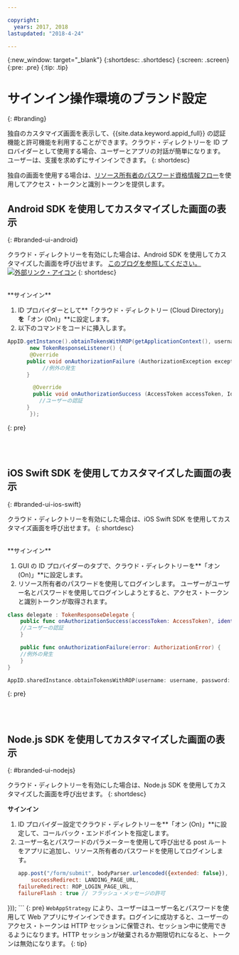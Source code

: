 ```yaml
---

copyright:
  years: 2017, 2018
lastupdated: "2018-4-24"

---
```


{:new_window: target="_blank"}
{:shortdesc: .shortdesc}
{:screen: .screen}
{:pre: .pre}
{:tip: .tip}

# サインイン操作環境のブランド設定
{: #branding}

独自のカスタマイズ画面を表示して、{{site.data.keyword.appid_full}} の認証機能と許可機能を利用することができます。クラウド・ディレクトリーを ID プロバイダーとして使用する場合、ユーザーとアプリの対話が簡単になります。 ユーザーは、支援を求めずにサインインできます。
{: shortdesc}

独自の画面を使用する場合は、[リソース所有者のパスワード資格情報フロー](https://oauthlib.readthedocs.io/en/stable/oauth2/grants/password.html)を使用してアクセス・トークンと識別トークンを提供します。


## Android SDK を使用してカスタマイズした画面の表示
{: #branded-ui-android}

クラウド・ディレクトリーを有効にした場合は、Android SDK を使用してカスタマイズした画面を呼び出せます。  <a href="https://www.ibm.com/blogs/bluemix/2018/01/use-branded-ui-user-sign-app-id/" target="blank">このブログを参照してください。<img src="../../icons/launch-glyph.svg" alt="外部リンク・アイコン"></a>
{: shortdesc}

</br>
**サインイン**

1. ID プロバイダーとして**「クラウド・ディレクトリー (Cloud Directory)」**を**「オン (On)」**に設定します。
2. 以下のコマンドをコードに挿入します。
  ```java
  AppID.getInstance().obtainTokensWithROP(getApplicationContext(), username, password,
         new TokenResponseListener() {
         @Override
        public void onAuthorizationFailure (AuthorizationException exception) {
             //例外の発生
        }

          @Override
          public void onAuthorizationSuccess (AccessToken accessToken, IdentityToken identityToken, RefreshToken refreshToken) {
            //ユーザーの認証
        }
         });
  ```
  {: pre}

</br>
</br>

## iOS Swift SDK を使用してカスタマイズした画面の表示
{: #branded-ui-ios-swift}

クラウド・ディレクトリーを有効にした場合は、iOS Swift SDK を使用してカスタマイズ画面を呼び出せます。
{: shortdesc}

</br>
**サインイン**

1. GUI の ID プロバイダーのタブで、クラウド・ディレクトリーを**「オン (On)」**に設定します。
2. リソース所有者のパスワードを使用してログインします。 ユーザーがユーザー名とパスワードを使用してログインしようとすると、アクセス・トークンと識別トークンが取得されます。
  ```swift
  class delegate : TokenResponseDelegate {
      public func onAuthorizationSuccess(accessToken: AccessToken?, identityToken: IdentityToken?, refreshToken: RefreshToken?, response:Response?) {
      //ユーザーの認証
      }

      public func onAuthorizationFailure(error: AuthorizationError) {
      //例外の発生
      }
  }

  AppID.sharedInstance.obtainTokensWithROP(username: username, password: password, delegate: delegate())
  ```
  {: pre}


</br>
</br>

## Node.js SDK を使用してカスタマイズした画面の表示
{: #branded-ui-nodejs}

クラウド・ディレクトリーを有効にした場合は、Node.js SDK を使用してカスタマイズした画面を呼び出せます。
{: shortdesc}

**サインイン**
1. ID プロバイダー設定でクラウド・ディレクトリーを**「オン (On)」**に設定して、コールバック・エンドポイントを指定します。
2. ユーザー名とパスワードのパラメーターを使用して呼び出せる post ルートをアプリに追加し、リソース所有者のパスワードを使用してログインします。
    ```javascript
    app.post("/form/submit", bodyParser.urlencoded({extended: false}), passport.authenticate(WebAppStrategy.STRATEGY_NAME, {
    	successRedirect: LANDING_PAGE_URL,
  	failureRedirect: ROP_LOGIN_PAGE_URL,
  	failureFlash : true // フラッシュ・メッセージの許可
  }));
    ```
    {: pre}
    `WebAppStrategy` により、ユーザーはユーザー名とパスワードを使用して Web アプリにサインインできます。ログインに成功すると、ユーザーのアクセス・トークンは HTTP セッションに保管され、セッション中に使用できるようになります。HTTP セッションが破棄されるか期限切れになると、トークンは無効になります。
    {: tip}

